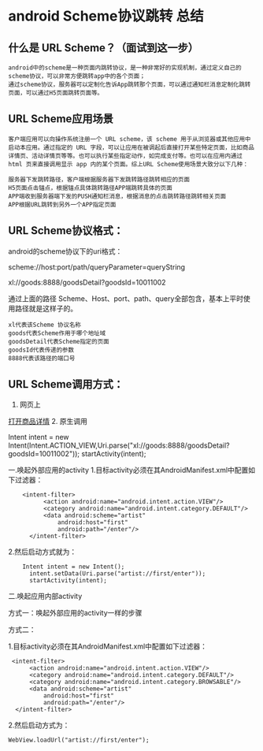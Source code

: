 # android Scheme协议跳转 总结


## 什么是 URL Scheme？（面试到这一步）

    android中的scheme是一种页面内跳转协议，是一种非常好的实现机制，通过定义自己的scheme协议，可以非常方便跳转app中的各个页面；
    通过scheme协议，服务器可以定制化告诉App跳转那个页面，可以通过通知栏消息定制化跳转页面，可以通过H5页面跳转页面等。
    
## URL Scheme应用场景

    客户端应用可以向操作系统注册一个 URL scheme，该 scheme 用于从浏览器或其他应用中启动本应用。通过指定的 URL 字段，可以让应用在被调起后直接打开某些特定页面，比如商品详情页、活动详情页等等。也可以执行某些指定动作，如完成支付等。也可以在应用内通过 html 页来直接调用显示 app 内的某个页面。综上URL Scheme使用场景大致分以下几种：

    服务器下发跳转路径，客户端根据服务器下发跳转路径跳转相应的页面
    H5页面点击锚点，根据锚点具体跳转路径APP端跳转具体的页面
    APP端收到服务器端下发的PUSH通知栏消息，根据消息的点击跳转路径跳转相关页面
    APP根据URL跳转到另外一个APP指定页面

## URL Scheme协议格式：

   android的scheme协议下的uri格式：
   
   scheme://host:port/path/queryParameter=queryString

   xl://goods:8888/goodsDetail?goodsId=10011002

通过上面的路径 Scheme、Host、port、path、query全部包含，基本上平时使用路径就是这样子的。

    xl代表该Scheme 协议名称
    goods代表Scheme作用于哪个地址域
    goodsDetail代表Scheme指定的页面
    goodsId代表传递的参数
    8888代表该路径的端口号

## URL Scheme调用方式：
    

1. 网页上

<a href="xl://goods:8888/goodsDetail?goodsId=10011002">打开商品详情</a>
2. 原生调用

  Intent intent = new Intent(Intent.ACTION_VIEW,Uri.parse("xl://goods:8888/goodsDetail?goodsId=10011002"));
  startActivity(intent);
  
  
 一.唤起外部应用的activity
  1.目标activity必须在其AndroidManifest.xml中配置如下过滤器：
  
        
        <intent-filter>
              <action android:name="android.intent.action.VIEW"/>
              <category android:name="android.intent.category.DEFAULT"/>
              <data android:scheme="artist"
                  android:host="first"
                  android:path="/enter"/>
          </intent-filter>
  
  2.然后启动方式就为：
  
        
        Intent intent = new Intent();
          intent.setData(Uri.parse("artist://first/enter"));
          startActivity(intent);
  
  二.唤起应用内部activity
  
  方式一：唤起外部应用的activity一样的步骤
  
  方式二：
  
  1.目标activity必须在其AndroidManifest.xml中配置如下过滤器：
  
    
     <intent-filter>
          <action android:name="android.intent.action.VIEW"/>
          <category android:name="android.intent.category.DEFAULT"/>
          <category android:name="android.intent.category.BROWSABLE"/>
          <data android:scheme="artist"
              android:host="first"
              android:path="/enter"/>
      </intent-filter>
  
  2.然后启动方式为：
  
    WebView.loadUrl("artist://first/enter");